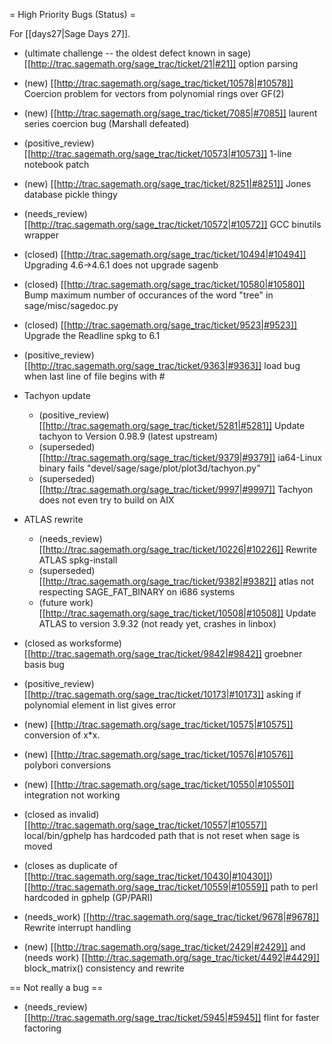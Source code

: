 = High Priority Bugs (Status) =

For [[days27|Sage Days 27]].

 * (ultimate challenge -- the oldest defect known in sage) [[http://trac.sagemath.org/sage_trac/ticket/21|#21]] option parsing

 * (new) [[http://trac.sagemath.org/sage_trac/ticket/10578|#10578]] Coercion problem for vectors from polynomial rings over GF(2)

 * (new) [[http://trac.sagemath.org/sage_trac/ticket/7085|#7085]] laurent series coercion bug (Marshall defeated)

 * (positive_review) [[http://trac.sagemath.org/sage_trac/ticket/10573|#10573]] 1-line notebook patch

 * (new) [[http://trac.sagemath.org/sage_trac/ticket/8251|#8251]] Jones database pickle thingy

 * (needs_review) [[http://trac.sagemath.org/sage_trac/ticket/10572|#10572]] GCC binutils wrapper

 * (closed) [[http://trac.sagemath.org/sage_trac/ticket/10494|#10494]] Upgrading 4.6->4.6.1 does not upgrade sagenb

 * (closed) [[http://trac.sagemath.org/sage_trac/ticket/10580|#10580]] Bump maximum number of occurances of the word "tree" in sage/misc/sagedoc.py

 * (closed) [[http://trac.sagemath.org/sage_trac/ticket/9523|#9523]] Upgrade the Readline spkg to 6.1

 * (positive_review) [[http://trac.sagemath.org/sage_trac/ticket/9363|#9363]] load bug when last line of file begins with #

 * Tachyon update
    * (positive_review) [[http://trac.sagemath.org/sage_trac/ticket/5281|#5281]] Update tachyon to Version 0.98.9 (latest upstream)
    * (superseded) [[http://trac.sagemath.org/sage_trac/ticket/9379|#9379]] ia64-Linux binary fails "devel/sage/sage/plot/plot3d/tachyon.py"
    * (superseded) [[http://trac.sagemath.org/sage_trac/ticket/9997|#9997]] Tachyon does not even try to build on AIX

 * ATLAS rewrite
   * (needs_review) [[http://trac.sagemath.org/sage_trac/ticket/10226|#10226]] Rewrite ATLAS spkg-install
   * (superseded) [[http://trac.sagemath.org/sage_trac/ticket/9382|#9382]] atlas not respecting SAGE_FAT_BINARY on i686 systems
   * (future work) [[http://trac.sagemath.org/sage_trac/ticket/10508|#10508]] Update ATLAS to version 3.9.32 (not ready yet, crashes in linbox)

 * (closed as worksforme) [[http://trac.sagemath.org/sage_trac/ticket/9842|#9842]] groebner basis bug

 * (positive_review) [[http://trac.sagemath.org/sage_trac/ticket/10173|#10173]] asking if polynomial element in list gives error

 * (new) [[http://trac.sagemath.org/sage_trac/ticket/10575|#10575]] conversion of x*x.

 * (new) [[http://trac.sagemath.org/sage_trac/ticket/10576|#10576]] polybori conversions

 * (new) [[http://trac.sagemath.org/sage_trac/ticket/10550|#10550]] integration not working

 * (closed as invalid) [[http://trac.sagemath.org/sage_trac/ticket/10557|#10557]] local/bin/gphelp has hardcoded path that is not reset when sage is moved

 * (closes as duplicate of [[http://trac.sagemath.org/sage_trac/ticket/10430|#10430]]) [[http://trac.sagemath.org/sage_trac/ticket/10559|#10559]] path to perl hardcoded in gphelp (GP/PARI)

 * (needs_work) [[http://trac.sagemath.org/sage_trac/ticket/9678|#9678]] Rewrite interrupt handling

 * (new) [[http://trac.sagemath.org/sage_trac/ticket/2429|#2429]] and (needs work) [[http://trac.sagemath.org/sage_trac/ticket/4492|#4429]] block_matrix() consistency and rewrite

== Not really a bug ==

 * (needs_review) [[http://trac.sagemath.org/sage_trac/ticket/5945|#5945]] flint for faster factoring
